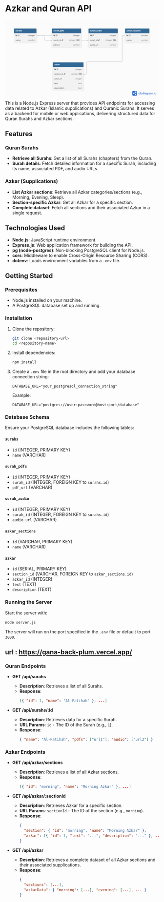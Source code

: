 # Azkar and Quran API
![Thehco](designs.png)
This is a Node.js Express server that provides API endpoints for accessing data related to Azkar (Islamic supplications) and Quranic Surahs. It serves as a backend for mobile or web applications, delivering structured data for Quran Surahs and Azkar sections.


## Features

### Quran Surahs
- **Retrieve all Surahs**: Get a list of all Surahs (chapters) from the Quran.
- **Surah details**: Fetch detailed information for a specific Surah, including its name, associated PDF, and audio URLs.

### Azkar (Supplications)
- **List Azkar sections**: Retrieve all Azkar categories/sections (e.g., Morning, Evening, Sleep).
- **Section-specific Azkar**: Get all Azkar for a specific section.
- **Complete dataset**: Fetch all sections and their associated Azkar in a single request.

## Technologies Used
- **Node.js**: JavaScript runtime environment.
- **Express.js**: Web application framework for building the API.
- **pg (node-postgres)**: Non-blocking PostgreSQL client for Node.js.
- **cors**: Middleware to enable Cross-Origin Resource Sharing (CORS).
- **dotenv**: Loads environment variables from a `.env` file.

## Getting Started

### Prerequisites
- Node.js installed on your machine.
- A PostgreSQL database set up and running.

### Installation
1. Clone the repository:
   ```bash
   git clone <repository-url>
   cd <repository-name>
   ```
2. Install dependencies:
   ```bash
   npm install
   ```
3. Create a `.env` file in the root directory and add your database connection string:
   ```
   DATABASE_URL="your_postgresql_connection_string"
   ```
   Example:
   ```
   DATABASE_URL="postgres://user:password@host:port/database"
   ```

### Database Schema
Ensure your PostgreSQL database includes the following tables:

#### `surahs`
- `id` (INTEGER, PRIMARY KEY)
- `name` (VARCHAR)

#### `surah_pdfs`
- `id` (INTEGER, PRIMARY KEY)
- `surah_id` (INTEGER, FOREIGN KEY to `surahs.id`)
- `pdf_url` (VARCHAR)

#### `surah_audio`
- `id` (INTEGER, PRIMARY KEY)
- `surah_id` (INTEGER, FOREIGN KEY to `surahs.id`)
- `audio_url` (VARCHAR)

#### `azkar_sections`
- `id` (VARCHAR, PRIMARY KEY)
- `name` (VARCHAR)

#### `azkar`
- `id` (SERIAL, PRIMARY KEY)
- `section_id` (VARCHAR, FOREIGN KEY to `azkar_sections.id`)
- `azkar_id` (INTEGER)
- `text` (TEXT)
- `description` (TEXT)

### Running the Server
Start the server with:
```bash
node server.js
```
The server will run on the port specified in the `.env` file or default to port `3000`.
## url : https://gana-back-plum.vercel.app/


### Quran Endpoints
- **GET /api/surahs**
  - **Description**: Retrieves a list of all Surahs.
  - **Response**: 
    ```json
    [{ "id": 1, "name": "Al-Fatihah" }, ...]
    ```

- **GET /api/surahs/:id**
  - **Description**: Retrieves data for a specific Surah.
  - **URL Params**: `id` - The ID of the Surah (e.g., `1`).
  - **Response**:
    ```json
    { "name": "Al-Fatihah", "pdfs": ["url1"], "audio": ["url2"] }
    ```

### Azkar Endpoints
- **GET /api/azkar/sections**
  - **Description**: Retrieves a list of all Azkar sections.
  - **Response**:
    ```json
    [{ "id": "morning", "name": "Morning Azkar" }, ...]
    ```

- **GET /api/azkar/:sectionId**
  - **Description**: Retrieves Azkar for a specific section.
  - **URL Params**: `sectionId` - The ID of the section (e.g., `morning`).
  - **Response**:
    ```json
    { 
      "section": { "id": "morning", "name": "Morning Azkar" }, 
      "azkar": [{ "id": 1, "text": "...", "description": "..." }, ... ] 
    }
    ```

- **GET /api/azkar**
  - **Description**: Retrieves a complete dataset of all Azkar sections and their associated supplications.
  - **Response**:
    ```json
    { 
      "sections": [...], 
      "azkarData": { "morning": [...], "evening": [...], ... } 
    }
    ```
